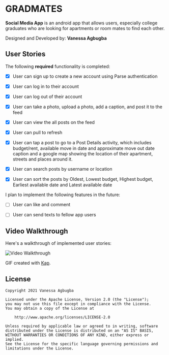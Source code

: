# GRADMATES

**Social Media App** is an android app that allows users, especially college graduates who are looking for apartments or room mates to find each other.


Designed and Developed by: **Vanessa Agbugba**


## User Stories

The following **required** functionality is completed:

* [x] User can sign up to create a new account using Parse authentication
* [x] User can log in to their account
* [x] User can log out of their account
* [x] User can take a photo, upload a photo, add a caption, and post it to the feed
* [x] User can view the all posts on the feed
* [x] User can pull to refresh
* [x] User can tap a post to go to a Post Details activity, which includes budget/rent, available move in date and approximate move out date caption and a google map showing the location of their apartment, streets and places around it.
* [x] User can search posts by username or location
* [x] User can sort the posts by Oldest, Lowest budget, Highest budget, Earliest available date and Latest available date


I plan to implement the following features in the future:

* [ ] User can like and comment
* [ ] User can send texts to fellow app users


## Video Walkthrough

Here's a walkthrough of implemented user stories:

<img src='https://vimeo.com/747053324' title='Video Walkthrough' width='' alt='Video Walkthrough' />

GIF created with [Kap](https://getkap.co/).


## License

    Copyright 2021 Vanessa Agbugba

    Licensed under the Apache License, Version 2.0 (the "License");
    you may not use this file except in compliance with the License.
    You may obtain a copy of the License at

        http://www.apache.org/licenses/LICENSE-2.0

    Unless required by applicable law or agreed to in writing, software
    distributed under the License is distributed on an "AS IS" BASIS,
    WITHOUT WARRANTIES OR CONDITIONS OF ANY KIND, either express or implied.
    See the License for the specific language governing permissions and
    limitations under the License.
